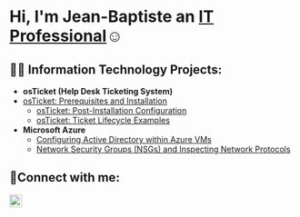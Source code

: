 <h1>Hi, I'm Jean-Baptiste an <a href="https://linkedin.com/in/Josh">IT Professional</a>☺</h1>

<h2>👨‍💻 Information Technology Projects:</h2>

- <b>osTicket (Help Desk Ticketing System)</b>
- [osTicket: Prerequisites and Installation](https://github.com/dicouroche12/osticket-prereqs)
   - [osTicket: Post-Installation Configuration](https://github.com/dicouroche12/post-install-config)
  - [osTicket: Ticket Lifecycle Examples](https://github.com/dicouroche12/ticket-lifecycle)
- <b>Microsoft Azure</b>
  - [Configuring Active Directory within Azure VMs](https://github.com/dicouroche12/configure-ad)
  - [Network Security Groups (NSGs) and Inspecting Network Protocols](https://github.com/dicouroche12/azure-network-protocols)

<h2>🤳Connect with me:</h2>


[<img align="left" alt="Josh | LinkedIn" width="22px" src="https://cdn.jsdelivr.net/npm/simple-icons@v3/icons/linkedin.svg" />][linkedin]


[linkedin]: https://linkedin.com/in/Jean-Baptiste

